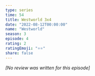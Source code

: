 ```yaml
---
type: series
time: 54
title: Westworld 3x4
date: "2022-08-12T00:00:00"
name: "Westworld"
season: 3
episode: 4
rating: 2
ratingEmoji: "⭐️⭐️"
share: false
---
```


_[No review was written for this episode]_
